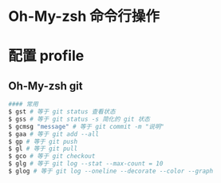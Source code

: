 # Oh-My-zsh 命令行操作
# 配置 profile

## Oh-My-zsh git
```sh
#### 常用
$ gst # 等于 git status 查看状态
$ gss # 等于 git status -s 简化的 git 状态
$ gcmsg "message" # 等于 git commit -m "说明"
$ gaa # 等于 git add --all
$ gp # 等于 git push
$ gl # 等于 git pull
$ gco # 等于 git checkout
$ glg # 等于 git log --stat --max-count = 10
$ glog # 等于 git log --oneline --decorate --color --graph


```

